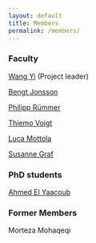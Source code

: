 ```yaml
---
layout: default
title: Members
permalink: /members/
---
```


### Faculty 

[Wang Yi](http://user.it.uu.se/~yi/) (Project leader)

[Bengt Jonsson](http://user.it.uu.se/~bengt/)

[Philipp Rümmer](http://www.philipp.ruemmer.org/)

[Thiemo Voigt](https://scholar.google.se/citations?user=xSXvpjEAAAAJ&hl=sv) 

[Luca Mottola](https://home.deib.polimi.it/mottola/)

[Susanne Graf](https://www-verimag.imag.fr/~graf)

### PhD students

[Ahmed El Yaacoub](http://www.it.uu.se/katalog/ahmel421)

### Former Members

Morteza Mohaqeqi
